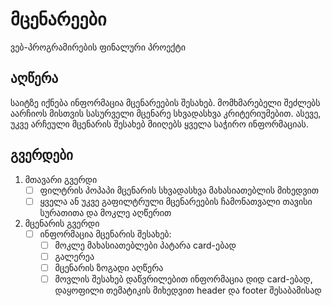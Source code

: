 # მცენარეები

ვებ-პროგრამირების ფინალური პროექტი

## აღწერა

საიტზე იქნება ინფორმაცია მცენარეების შესახებ. მომხმარებელი შეძლებს აარჩიოს მისთვის სასურველი მცენარე სხვადასხვა კრიტერიუმებით. ასევე, უკვე არჩეული მცენარის შესახებ მიიღებს ყველა საჭირო ინფორმაციას.

## გვერდები

1. მთავარი გვერდი
	- [ ] ფილტრის პოპაპი მცენარის სხვადასხვა მახასიათებლის მიხედვით 
	- [ ] ყველა ან უკვე გაფილტრული მცენარეების ჩამონათვალი თავისი სურათითა და მოკლე აღწერით
2. მცენარის გვერდი
	- [ ] ინფორმაცია მცენარის შესახებ:
		- [ ] მოკლე მახასიათებლები პატარა card-ებად
		- [ ] გალერეა
		- [ ] მცენარის ზოგადი აღწერა
		- [ ] მოვლის შესახებ დაწვრილებით ინფორმაცია დიდ card-ებად, დაყოფილი თემატიკის მიხედვით
header და footer შესაბამისად
